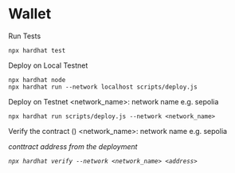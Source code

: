 # Wallet

Run Tests
```shell
npx hardhat test
```

Deploy on Local Testnet
```shell 
npx hardhat node
npx hardhat run --network localhost scripts/deploy.js
```

Deploy on Testnet
<network_name>: network name e.g. sepolia
```shell
npx hardhat run scripts/deploy.js --network <network_name>
```

Verify the contract ()
<network_name>: network name e.g. sepolia
<address> conttract address from the deployment

``` shell
npx hardhat verify --network <network_name> <address>
```